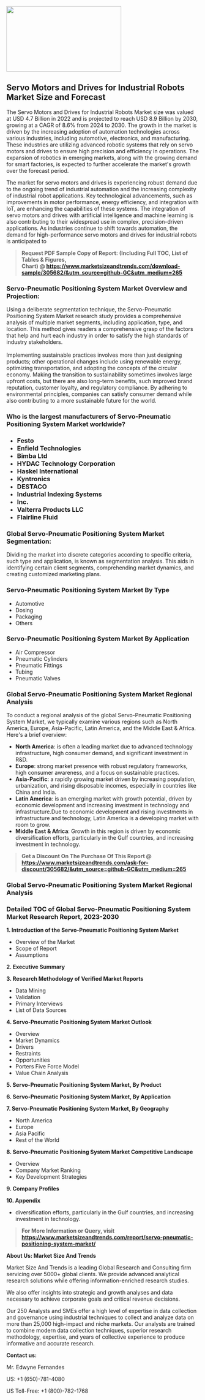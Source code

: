 <p><img class="alignnone size-medium wp-image-20088" src="https://ffe5etoiles.com/wp-content/uploads/2024/12/MST1-300x171.png" alt="" width="300" height="171" /></p><h2>Servo Motors and Drives for Industrial Robots Market Size and Forecast</h2><p>The Servo Motors and Drives for Industrial Robots Market size was valued at USD 4.7 Billion in 2022 and is projected to reach USD 8.9 Billion by 2030, growing at a CAGR of 8.6% from 2024 to 2030. The growth in the market is driven by the increasing adoption of automation technologies across various industries, including automotive, electronics, and manufacturing. These industries are utilizing advanced robotic systems that rely on servo motors and drives to ensure high precision and efficiency in operations. The expansion of robotics in emerging markets, along with the growing demand for smart factories, is expected to further accelerate the market's growth over the forecast period.</p><p>The market for servo motors and drives is experiencing robust demand due to the ongoing trend of industrial automation and the increasing complexity of industrial robot applications. Key technological advancements, such as improvements in motor performance, energy efficiency, and integration with IoT, are enhancing the capabilities of these systems. The integration of servo motors and drives with artificial intelligence and machine learning is also contributing to their widespread use in complex, precision-driven applications. As industries continue to shift towards automation, the demand for high-performance servo motors and drives for industrial robots is anticipated to</p><blockquote id="" class=""><strong>Request PDF Sample Copy of Report: (Including Full TOC, List of Tables &amp; Figures, Chart)&nbsp;@&nbsp;<strong><a href="https://www.marketsizeandtrends.com/download-sample/305682/&utm_source=github-GC&utm_medium=265" target="_blank">https://www.marketsizeandtrends.com/download-sample/305682/&utm_source=github-GC&utm_medium=265</a></strong></strong></blockquote><h3 id="" class="">Servo-Pneumatic Positioning System Market&nbsp;Overview and Projection:</h3><p id="" class="">Using a deliberate segmentation technique, the Servo-Pneumatic Positioning System Market research study provides a comprehensive analysis of multiple market segments, including application, type, and location. This method gives readers a comprehensive grasp of the factors that help and hurt each industry in order to satisfy the high standards of industry stakeholders. <br /> <br />Implementing sustainable practices involves more than just designing products; other operational changes include using renewable energy, optimizing transportation, and adopting the concepts of the circular economy. Making the transition to sustainability sometimes involves large upfront costs, but there are also long-term benefits, such improved brand reputation, customer loyalty, and regulatory compliance. By adhering to environmental principles, companies can satisfy consumer demand while also contributing to a more sustainable future for the world.</p><h3 id="" class="">Who is the largest manufacturers of&nbsp;Servo-Pneumatic Positioning System Market worldwide?</h3><h3 class=""><p><ul><li>Festo </li><li> Enfield Technologies </li><li> Bimba Ltd </li><li> HYDAC Technology Corporation </li><li> Haskel International </li><li> Kyntronics </li><li> DESTACO </li><li> Industrial Indexing Systems </li><li> Inc. </li><li> Valterra Products LLC </li><li> Flairline Fluid</li></ul></p></h3><h3 id="" class="">Global&nbsp;Servo-Pneumatic Positioning System Market Segmentation:</h3><p id="" class="">Dividing the market into discrete categories according to specific criteria, such type and application, is known as segmentation analysis. This aids in identifying certain client segments, comprehending market dynamics, and creating customized marketing plans.</p><h3 id="" class="">Servo-Pneumatic Positioning System Market&nbsp;By Type</h3><p><p><ul><li>Automotive</li><li> Dosing</li><li> Packaging</li><li> Others</p></li></ul></p></p><h3 id="" class="">Servo-Pneumatic Positioning System Market&nbsp;By Application</h3><p class=""><p><ul><li>Air Compressor</li><li> Pneumatic Cylinders</li><li> Pneumatic Fittings</li><li> Tubing</li><li> Pneumatic Valves</li></ul></p></p><h3 id="" class="">Global Servo-Pneumatic Positioning System Market Regional Analysis</h3><p id="" class="">To conduct a regional analysis of the global Servo-Pneumatic Positioning System Market, we typically examine various regions such as North America, Europe, Asia-Pacific, Latin America, and the Middle East &amp; Africa. Here's a brief overview:</p><ul><li><strong>North America</strong>: is often a leading market due to advanced technology infrastructure, high consumer demand, and significant investment in R&amp;D.</li><li><strong>Europe</strong>: strong market presence with robust regulatory frameworks, high consumer awareness, and a focus on sustainable practices.</li><li><strong>Asia-Pacific</strong>: a rapidly growing market driven by increasing population, urbanization, and rising disposable incomes, especially in countries like China and India.</li><li><strong>Latin America</strong>: is an emerging market with growth potential, driven by economic development and increasing investment in technology and infrastructure.Due to economic development and rising investments in infrastructure and technology, Latin America is a developing market with room to grow.</li><li><strong>Middle East &amp; Africa</strong>: Growth in this region is driven by economic diversification efforts, particularly in the Gulf countries, and increasing investment in technology.</li></ul><blockquote id="" class=""><strong>Get a Discount On The Purchase Of This Report @ <strong><a href="https://www.marketsizeandtrends.com/ask-for-discount/305682/&utm_source=github-GC&utm_medium=265" target="_blank">https://www.marketsizeandtrends.com/ask-for-discount/305682/&utm_source=github-GC&utm_medium=265</a></strong></strong></blockquote><h3 id="" class="">Global Servo-Pneumatic Positioning System Market Regional Analysis</h3><h3 id="" class="">Detailed TOC of Global Servo-Pneumatic Positioning System Market Research Report, 2023-2030</h3><p id="" class=""><strong>1. Introduction of the Servo-Pneumatic Positioning System Market</strong></p><ul><li>Overview of the Market</li><li>Scope of Report</li><li>Assumptions</li></ul><p id="" class=""><strong>2. Executive Summary</strong></p><p id="" class=""><strong>3. Research Methodology of Verified Market Reports</strong></p><ul><li>Data Mining</li><li>Validation</li><li>Primary Interviews</li><li>List of Data Sources</li></ul><p id="" class=""><strong>4. Servo-Pneumatic Positioning System Market Outlook</strong></p><ul><li>Overview</li><li>Market Dynamics</li><li>Drivers</li><li>Restraints</li><li>Opportunities</li><li>Porters Five Force Model</li><li>Value Chain Analysis</li></ul><p id="" class=""><strong>5. Servo-Pneumatic Positioning System Market, By Product</strong></p><p id="" class=""><strong>6. Servo-Pneumatic Positioning System Market, By Application</strong></p><p id="" class=""><strong>7. Servo-Pneumatic Positioning System Market, By Geography</strong></p><ul><li>North America</li><li>Europe</li><li>Asia Pacific</li><li>Rest of the World</li></ul><p id="" class=""><strong>8. Servo-Pneumatic Positioning System Market Competitive Landscape</strong></p><ul><li>Overview</li><li>Company Market Ranking</li><li>Key Development Strategies</li></ul><p id="" class=""><strong>9. Company Profiles</strong></p><p id="" class=""><strong>10. Appendix</strong></p><ul><li>diversification efforts, particularly in the Gulf countries, and increasing investment in technology.</li></ul><blockquote id="" class=""><strong>For More Information or Query, visit <strong><strong><a href="https://www.marketsizeandtrends.com/report/servo-pneumatic-positioning-system-market/" target="_blank">https://www.marketsizeandtrends.com/report/servo-pneumatic-positioning-system-market/</a></strong></strong></strong></blockquote><p id="" class=""><strong>About Us: Market Size And Trends</strong></p><p id="" class="">Market Size And Trends is a leading Global Research and Consulting firm servicing over 5000+ global clients. We provide advanced analytical research solutions while offering information-enriched research studies.</p><p id="" class="">We also offer insights into strategic and growth analyses and data necessary to achieve corporate goals and critical revenue decisions.</p><p id="" class="">Our 250 Analysts and SMEs offer a high level of expertise in data collection and governance using industrial techniques to collect and analyze data on more than 25,000 high-impact and niche markets. Our analysts are trained to combine modern data collection techniques, superior research methodology, expertise, and years of collective experience to produce informative and accurate research.</p><p id="" class=""><strong>Contact us:</strong></p><p id="" class="">Mr. Edwyne Fernandes</p><p id="" class="">US: +1 (650)-781-4080</p><p id="" class="">US Toll-Free: +1 (800)-782-1768</p>
